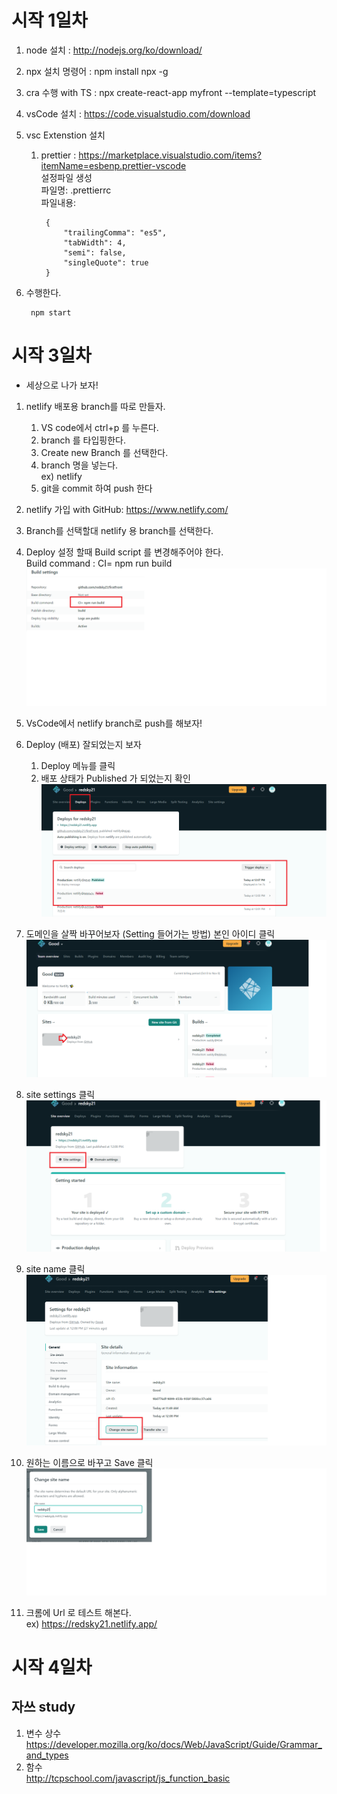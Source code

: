 # 시작 1일차 
1. node 설치 : http://nodejs.org/ko/download/

2. npx 설치 명령어 : npm install npx -g 

3. cra 수행 with TS : npx create-react-app myfront --template=typescript

4. vsCode 설치 : https://code.visualstudio.com/download

5. vsc Extenstion 설치 
    1. prettier : https://marketplace.visualstudio.com/items?itemName=esbenp.prettier-vscode  
    설정파일 생성  
    파일명: .prettierrc  
        파일내용: 
        
            {  
                "trailingComma": "es5",  
                "tabWidth": 4,  
                "semi": false,  
                "singleQuote": true  
            }
    
6. 수행한다.  


        npm start


# 시작 3일차 
* 세상으로 나가 보자!

1. netlify 배포용 branch를 따로 만들자.  
    1. VS code에서 ctrl+p 를 누른다.
    2. branch 를 타입핑한다.
    3. Create new Branch 를 선택한다.
    4. branch 명을 넣는다.  
     ex) netlify
    5. git을 commit 하여 push 한다

1. netlify 가입 with GitHub: https://www.netlify.com/


    
3. Branch를 선택할대 netlify 용 branch를 선택한다.


4. Deploy 설정 할때 Build script 를 변경해주어야 한다.  
  Build command : CI= npm run build  
![캡처](/public/md/netlify_setup.png)

5. VsCode에서 netlify branch로 push를 해보자!  

6. Deploy (배포) 잘되었는지 보자  
    1. Deploy 메뉴를 클릭
    2. 배포 상태가 Published 가 되었는지 확인
    ![캡처](/public/md/netlify_setup6.png)

5. 도메인을 살짝 바꾸어보자 (Setting 들어가는 방법)
  본인 아이디 클릭
![캡처](/public/md/netlify_setup2.png)

6. site settings 클릭
![캡처](/public/md/netlify_setup3.png)

7. site name 클릭
![캡처](/public/md/netlify_setup4.png)

8. 원하는 이름으로 바꾸고 Save 클릭
![캡처](/public/md/netlify_setup5.png)

9. 크롬에 Url 로 테스트 해본다.  
ex) https://redsky21.netlify.app/

# 시작 4일차 
## 자쓰 study
1. 변수 상수  
https://developer.mozilla.org/ko/docs/Web/JavaScript/Guide/Grammar_and_types  
2. 함수  
http://tcpschool.com/javascript/js_function_basic
